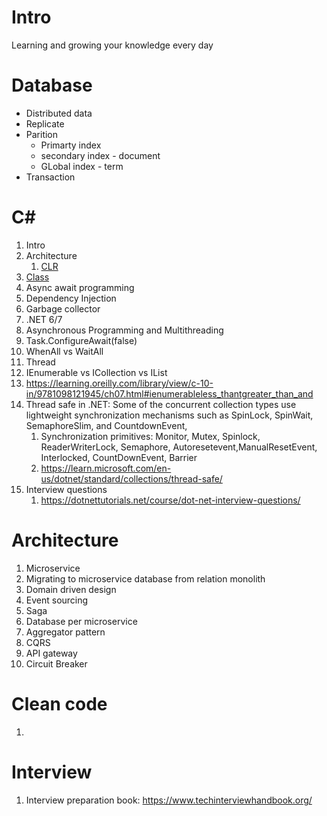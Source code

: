 # Intro
Learning and growing your knowledge every day

# Database
- Distributed data
- Replicate
- Parition
  - Primarty index
  - secondary index - document
  - GLobal index - term
- Transaction


# C#
1. Intro
2. Architecture
   1. [CLR](./csharp/architecture/clr.md)
3. [Class](./csharp/class.md)
4. Async await programming
5. Dependency Injection
6. Garbage collector 
7. .NET 6/7
8. Asynchronous Programming and Multithreading
9. Task.ConfigureAwait(false)
10. WhenAll vs WaitAll
11. Thread
12. IEnumerable<T> vs ICollection<T> vs IList<T>
   1.  https://learning.oreilly.com/library/view/c-10-in/9781098121945/ch07.html#ienumerableless_thantgreater_than_and
13. Thread safe in .NET: Some of the concurrent collection types use lightweight synchronization mechanisms such as SpinLock, SpinWait, SemaphoreSlim, and CountdownEvent,
    1.  Synchronization primitives: Monitor, Mutex, Spinlock, ReaderWriterLock, Semaphore, Autoresetevent,ManualResetEvent, Interlocked, CountDownEvent, Barrier
    2.  https://learn.microsoft.com/en-us/dotnet/standard/collections/thread-safe/
14. Interview questions
    1.  https://dotnettutorials.net/course/dot-net-interview-questions/

# Architecture
1. Microservice
2. Migrating to microservice database from relation monolith
3. Domain driven design
4. Event sourcing
5. Saga
6. Database per microservice
7. Aggregator pattern
8. CQRS
9. API gateway
10. Circuit Breaker

# Clean code
1. 


# Interview
1. Interview preparation book: https://www.techinterviewhandbook.org/
